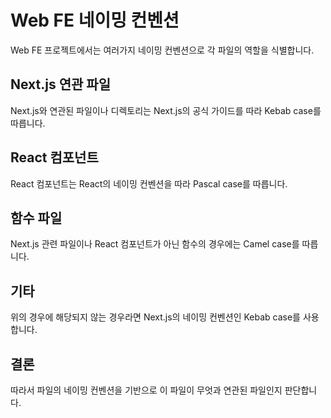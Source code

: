# Web FE 네이밍 컨벤션

Web FE 프로젝트에서는 여러가지 네이밍 컨벤션으로 각 파일의 역할을 식별합니다.

## Next.js 연관 파일
Next.js와 연관된 파일이나 디렉토리는 Next.js의 공식 가이드를 따라 Kebab case를 따릅니다.

## React 컴포넌트
React 컴포넌트는 React의 네이밍 컨벤션을 따라 Pascal case를 따릅니다.

## 함수 파일
Next.js 관련 파일이나 React 컴포넌트가 아닌 함수의 경우에는 Camel case를 따릅니다.

## 기타
위의 경우에 해당되지 않는 경우라면 Next.js의 네이밍 컨벤션인 Kebab case를 사용합니다.

## 결론
따라서 파일의 네이밍 컨벤션을 기반으로 이 파일이 무엇과 연관된 파일인지 판단합니다.